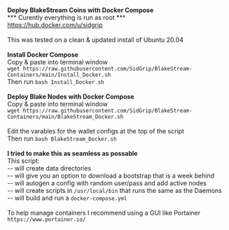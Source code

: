 <b>Deploy BlakeStream Coins with Docker Compose</b>
<br>
*** Curently everything is run as root ***
<br>
https://hub.docker.com/u/sidgrip
<br>
<br>
This was tested on a clean & updated install of Ubuntu 20.04
<br>
<br>
<b>Install Docker Compose</b>
<br>
Copy & paste into terminal window
<br>
```wget https://raw.githubusercontent.com/SidGrip/BlakeStream-Containers/main/Install_Docker.sh```
<br>
Then run ```bash Install_Docker.sh```
<br>
<br>
<b> Deploy Blake Nodes with Docker Compose</b>
<br>
Copy & paste into terminal window
<br>
```wget https://raw.githubusercontent.com/SidGrip/BlakeStream-Containers/main/BlakeStream_Docker.sh```
<br>
<br>
Edit the varables for the wallet configs at the top of the script
<br>
Then run ```bash BlakeStream_Docker.sh```
<br>
<br>
<b>I tried to make this as seamless as possable</b>
<br>
This script:
<br>
-- will create data directories
<br>
-- will give you an option to download a bootstrap that is a week behind
<br>
-- will autogen a config with random user/pass and add active nodes
<br>
-- will create scripts in ```/usr/local/bin``` that runs the same as the Daemons
<br>
-- will build and run a ```docker-compose.yml```
<br>
<br>
To help manage containers I recommend using a GUI like Portainer
<br>
```https://www.portainer.io/```
